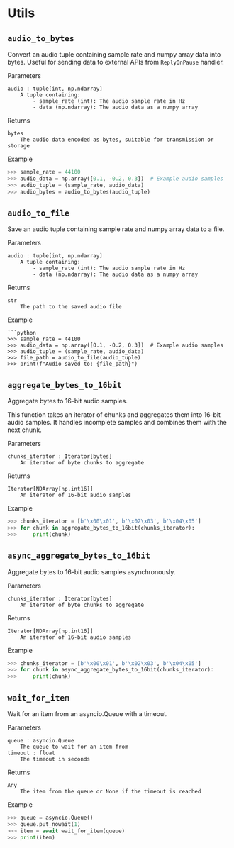 # Utils

## `audio_to_bytes`

Convert an audio tuple containing sample rate and numpy array data into bytes.
Useful for sending data to external APIs from `ReplyOnPause` handler.

Parameters

```
audio : tuple[int, np.ndarray]
    A tuple containing:
        - sample_rate (int): The audio sample rate in Hz
        - data (np.ndarray): The audio data as a numpy array
```

Returns

```
bytes
    The audio data encoded as bytes, suitable for transmission or storage
```

Example

```python
>>> sample_rate = 44100
>>> audio_data = np.array([0.1, -0.2, 0.3])  # Example audio samples
>>> audio_tuple = (sample_rate, audio_data)
>>> audio_bytes = audio_to_bytes(audio_tuple)
```

## `audio_to_file`

Save an audio tuple containing sample rate and numpy array data to a file.

Parameters

```
audio : tuple[int, np.ndarray]
    A tuple containing:
        - sample_rate (int): The audio sample rate in Hz
        - data (np.ndarray): The audio data as a numpy array
```

Returns

```
str
    The path to the saved audio file
```

Example

````
```python
>>> sample_rate = 44100
>>> audio_data = np.array([0.1, -0.2, 0.3])  # Example audio samples
>>> audio_tuple = (sample_rate, audio_data)
>>> file_path = audio_to_file(audio_tuple)
>>> print(f"Audio saved to: {file_path}")
````

## `aggregate_bytes_to_16bit`

Aggregate bytes to 16-bit audio samples.

This function takes an iterator of chunks and aggregates them into 16-bit audio samples.
It handles incomplete samples and combines them with the next chunk.

Parameters

```
chunks_iterator : Iterator[bytes]
    An iterator of byte chunks to aggregate
```

Returns

```
Iterator[NDArray[np.int16]]
    An iterator of 16-bit audio samples
```

Example

```python
>>> chunks_iterator = [b'\x00\x01', b'\x02\x03', b'\x04\x05']
>>> for chunk in aggregate_bytes_to_16bit(chunks_iterator):
>>>     print(chunk)
```

## `async_aggregate_bytes_to_16bit`

Aggregate bytes to 16-bit audio samples asynchronously.

Parameters

```
chunks_iterator : Iterator[bytes]
    An iterator of byte chunks to aggregate
```

Returns

```
Iterator[NDArray[np.int16]]
    An iterator of 16-bit audio samples
```

Example

```python
>>> chunks_iterator = [b'\x00\x01', b'\x02\x03', b'\x04\x05']
>>> for chunk in async_aggregate_bytes_to_16bit(chunks_iterator):
>>>     print(chunk)
```

## `wait_for_item`

Wait for an item from an asyncio.Queue with a timeout.

Parameters

```
queue : asyncio.Queue
    The queue to wait for an item from
timeout : float
    The timeout in seconds
```

Returns

```
Any
    The item from the queue or None if the timeout is reached
```

Example

```python
>>> queue = asyncio.Queue()
>>> queue.put_nowait(1)
>>> item = await wait_for_item(queue)
>>> print(item)
```
